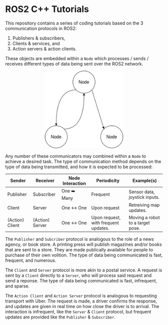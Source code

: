 # ROS2 C++ Tutorials

This repository contains a series of coding tutorials based on the 3 communication protocols in ROS2:

1. Publishers & subscribers,
2. Clients & services, and
3. Action servers & action clients.

These objects are embedded within a `Node` which processes / sends / receives different types of data being sent over the ROS2 network.

<p align="center">
  <img src="assets/NodeInteraction.png" width=250 height="auto"/>
</p>

Any number of these communicators may combined within a `Node` to achieve a desired task. The type of communication method depends on the type of data being transmitted, and how it is expected to be processed:

| Sender | Receiver | Node Interaction | Periodicity | Example(s) |
|--------|----------|------------------|-------------|------------|
| Publisher | Subscriber | One ➡️ Many | Frequent | Sensor data, joystick inputs. |
| Client | Server | One ↔️ One| Upon request | Retreiving map updates. |
| (Action) Client | (Action) Server | One ↔️ One | Upon request, with frequent updates. | Moving a robot to a target pose. |

The `Publisher` and `Subcriber` protocol is analogous to the role of a news agency, or book store. A printing press will publish magazines and/or books that are sent to a store. They are made publically available for people to purchase of their own volition. The type of data being communicated is fast, frequent, and numerous.

The `Client` and `Server` protocol is more akin to a postal service. A request is sent by a `Client` directly to a `Server`, who will process said request and send a reponse. The type of data being communicated is fast, infrequent, and sparse.

The `Action Client` and `Action Server` protocol is analogous to requesting transport with Uber. The request is made, a driver confirms the response, and updates are given in real time on how close the driver is to arrival. The interaction is infrequent, like the `Server` & `Client` protocol, but frequent updates are provided like the `Publisher` & `Subscriber`.
